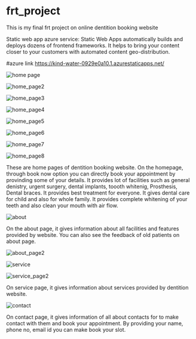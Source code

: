 # frt_project
This is my final frt project on online dentition booking website

Static web app azure service: 
Static Web Apps automatically builds and deploys dozens of frontend frameworks. It helps to bring your content closer to your customers with automated content geo-distribution.

#azure link   https://kind-water-0929e0a10.1.azurestaticapps.net/

![home page](https://user-images.githubusercontent.com/91935720/185044438-8d1d499b-9851-4b4a-9211-c2b6af2be508.png)

![home_page2](https://user-images.githubusercontent.com/91935720/185045793-0a71a78e-5063-4298-9ffa-179fe848c0ce.png)

![home_page3](https://user-images.githubusercontent.com/91935720/185045849-f225e2bb-e8ef-4bb5-a8cd-c1dc8af073b8.png)

![home_page4](https://user-images.githubusercontent.com/91935720/185045890-1340297a-f660-4261-ab7d-15222d48ddc2.png)

![home_page5](https://user-images.githubusercontent.com/91935720/185045919-a4e1d48b-a02b-441f-ac38-1786d82d6df3.png)

![home_page6](https://user-images.githubusercontent.com/91935720/185045964-33bd1c76-48b0-4d2d-b729-af23d6cfd256.png)

![home_page7](https://user-images.githubusercontent.com/91935720/185046007-80bffeef-8c8d-47d6-94d2-a0ae56c714aa.png)

![home_page8](https://user-images.githubusercontent.com/91935720/185046054-fbaaed37-b5ac-4e85-8613-c22c71c0e7f3.png)

These are home pages of dentition booking website. On the homepage, through book now option you can directly book your appointment by provinding some of your details.
It provides lot of facilities such as general denistry, urgent surgery, dental implants, toooth whitenig, Prosthesis, Dental braces. It provides best treatment for everyone. It gives dental care for child and also for whole family. It provides complete whitening of your teeth and also clean your mouth with air flow.

![about](https://user-images.githubusercontent.com/91935720/185049973-f0c7ce89-0953-478d-90db-a7ffbd66d1a6.png)

On the about page, it gives information about all facilities and features provided by website. You can also see the feedback of old patients on about page.

![about_page2](https://user-images.githubusercontent.com/91935720/185050933-d07ea262-c480-4687-b25c-5ae692d5c1aa.png)

![service](https://user-images.githubusercontent.com/91935720/185051214-46e8e1ed-7d32-46ac-9b0e-759763ff07a3.png)

![service_page2](https://user-images.githubusercontent.com/91935720/185051254-9517b40a-c2fb-46cd-85fa-24b7e6bd0305.png)

On service page, it gives information about services provided by dentition website.

![contact](https://user-images.githubusercontent.com/91935720/185051597-d5659651-45a7-434c-9422-acbf660389bf.png)

On contact page, it gives information of all about contacts for to make contact with them and book your appointment. By providing your name, phone no, email id you can make book your slot.
